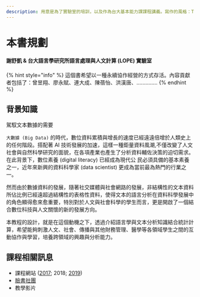 ```yaml
---
description: 用意是為了實驗室的培訓，以及作為台大基本能力課課程講義。寫作的風格：TL; DR
---
```


# 本書規劃

#### 謝舒凱 &  台大語言學研究所語言處理與人文計算 \(LOPE\) 實驗室  

{% hint style="info" %}
這個書希望以一種永續協作經營的方式存活。內容貢獻者包括了：曾昱翔、廖永賦、連大成、陳蓓怡、洪漢唐、..............
{% endhint %}

## 背景知識

駕馭文本數據的需要

`大數據 (Big Data)` 的時代，數位資料累積與增長的速度已經遠遠倍增於人類史上的任何階段。搭配著 AI 技術發展的加速，這樣一種鉅量資料風潮,不僅改變了人文社會與自然科學研究的面貌，在各項產業也產生了分析資料輔佐決策的迫切需求。在此背景下，數位素養 \(digital literacy\) 已經成為現代公 民必須具備的基本素養之一，近年來新興的資料科學家 \(data scientist\) 更成為當前最為熱門的行業之一。

然而由於數據資料的發展，隨著社交媒體與社會網路的發展，非結構性的文本資料所佔比例已經遠超過結構性的表格性資料，使得文本的語言分析在資料科學發展中的角色顯得愈來愈重要，特別對於人文與社會科學的學生而言，更是開啟了一個結合數位科技與人文關懷的新的發展方向。

本教程的設計，就是在這個動機之下，透過介紹語言學與文本分析知識結合統計計算，希望能夠刺激人文、社會、傳播與其他財務管理、醫學等各領域學生之間的互動協作與學習，培養跨領域的興趣與分析能力。







## 課程相關訊息

* 課程網站 \([2017](http://loperntu.github.io/lads/); 2018; [2019](https://rlads2019.github.io/)\)
* [臉書社團](https://www.facebook.com/groups/652099794893097/)
* 教學影片

